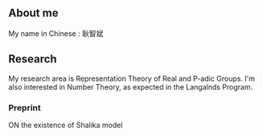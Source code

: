 ## About me
My name in Chinese : 耿智斌
## Research
My research area is Representation Theory of Real and P-adic Groups. I'm also interested in Number Theory, as expected in the Langalnds Program.  


### Preprint
ON the existence of Shalika model
